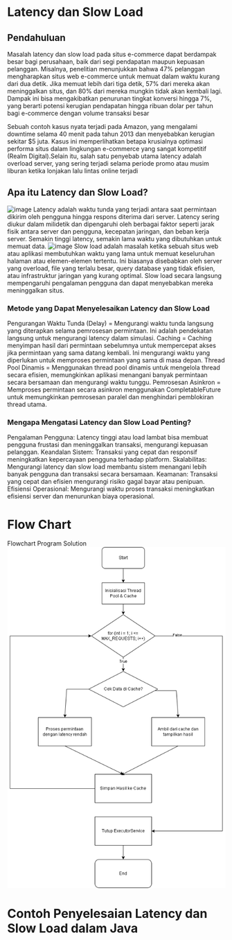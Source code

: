 # Latency dan Slow Load



## Pendahuluan
Masalah latency dan slow load pada situs e-commerce dapat berdampak besar bagi perusahaan, baik dari segi pendapatan maupun kepuasan pelanggan. Misalnya, penelitian menunjukkan bahwa 47% pelanggan mengharapkan situs web e-commerce untuk memuat dalam waktu kurang dari dua detik. Jika memuat lebih dari tiga detik, 57% dari mereka akan meninggalkan situs, dan 80% dari mereka mungkin tidak akan kembali lagi. Dampak ini bisa mengakibatkan penurunan tingkat konversi hingga 7%, yang berarti potensi kerugian pendapatan hingga ribuan dolar per tahun bagi e-commerce dengan volume transaksi besar​

Sebuah contoh kasus nyata terjadi pada Amazon, yang mengalami downtime selama 40 menit pada tahun 2013 dan menyebabkan kerugian sekitar $5 juta. Kasus ini memperlihatkan betapa krusialnya optimasi performa situs dalam lingkungan e-commerce yang sangat kompetitif​(Realm Digital).Selain itu, salah satu penyebab utama latency adalah overload server, yang sering terjadi selama periode promo atau musim liburan ketika lonjakan lalu lintas online terjadi​

## Apa itu Latency dan Slow Load?
<img src="https://img.ifunny.co/images/b335964b204f204ecb19d82eae52520980dabaa99c6c850f11c0d2b3043a4198_1.jpg" alt="image" width="300"/>
Latency adalah waktu tunda yang terjadi antara saat permintaan dikirim oleh pengguna hingga respons diterima dari server. Latency sering diukur dalam milidetik dan dipengaruhi oleh berbagai faktor seperti jarak fisik antara server dan pengguna, kecepatan jaringan, dan beban kerja server. Semakin tinggi latency, semakin lama waktu yang dibutuhkan untuk memuat data.

<img src="https://encrypted-tbn0.gstatic.com/images?q=tbn:ANd9GcSm8hMc4e776C24CX9E5-vM5fZAOnz_X3B_NZDevnOrxxPFTAsvQMlBOl_dbLA3daBhCEI&usqp=CAU" alt="image" width="300"/>
Slow load adalah masalah ketika sebuah situs web atau aplikasi membutuhkan waktu yang lama untuk memuat keseluruhan halaman atau elemen-elemen tertentu. Ini biasanya disebabkan oleh server yang overload, file yang terlalu besar, query database yang tidak efisien, atau infrastruktur jaringan yang kurang optimal. Slow load secara langsung mempengaruhi pengalaman pengguna dan dapat menyebabkan mereka meninggalkan situs.

### Metode yang Dapat Menyelesaikan Latency dan Slow Load
Pengurangan Waktu Tunda (Delay) = Mengurangi waktu tunda langsung yang diterapkan selama pemrosesan permintaan. Ini adalah pendekatan langsung untuk mengurangi latency dalam simulasi.
Caching = Caching menyimpan hasil dari permintaan sebelumnya untuk mempercepat akses jika permintaan yang sama datang kembali. Ini mengurangi waktu yang diperlukan untuk memproses permintaan yang sama di masa depan.
Thread Pool Dinamis = Menggunakan thread pool dinamis untuk mengelola thread secara efisien, memungkinkan aplikasi menangani banyak permintaan secara bersamaan dan mengurangi waktu tunggu.
Pemrosesan Asinkron = Memproses permintaan secara asinkron menggunakan CompletableFuture untuk memungkinkan pemrosesan paralel dan menghindari pemblokiran thread utama.


### Mengapa Mengatasi Latency dan Slow Load Penting?
Pengalaman Pengguna: Latency tinggi atau load lambat bisa membuat pengguna frustasi dan meninggalkan transaksi, mengurangi kepuasan pelanggan.
Keandalan Sistem: Transaksi yang cepat dan responsif meningkatkan kepercayaan pengguna terhadap platform.
Skalabilitas: Mengurangi latency dan slow load membantu sistem menangani lebih banyak pengguna dan transaksi secara bersamaan.
Keamanan: Transaksi yang cepat dan efisien mengurangi risiko gagal bayar atau penipuan.
Efisiensi Operasional: Mengurangi waktu proses transaksi meningkatkan efisiensi server dan menurunkan biaya operasional.

# Flow Chart
Flowchart Program Solution
![image](../SimplifiedCase/image/FlowChartSolution.drawio.png)

# Contoh Penyelesaian Latency dan Slow Load dalam Java
